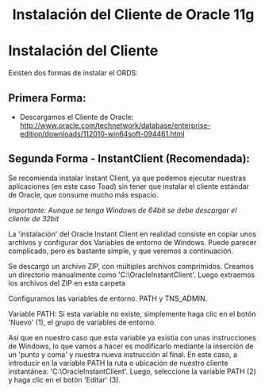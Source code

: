 <h1 align="center">
    Instalación del Cliente de Oracle 11g
</h1>

# Instalación del Cliente

Existen dos formas de instalar el ORDS:

## Primera Forma:

+ Descargamos el Cliente de Oracle:  
<http://www.oracle.com/technetwork/database/enterprise-edition/downloads/112010-win64soft-094461.html>


## Segunda Forma - InstantClient (Recomendada): 

Se recomienda instalar Instant Client, ya que podemos ejecutar nuestras aplicaciones (en este caso Toad) sin tener que instalar el cliente estándar de Oracle, que consume mucho más espacio.

*Importante: Aunque se tenga Windows de 64bit se debe descargar el cliente de 32bit*

La 'instalación' del Oracle Instant Client en realidad consiste en copiar unos archivos y configurar dos Variables de entorno de Windows. Puede parecer complicado, pero es bastante simple, y que veremos a continuación.

Se descargó un archivo ZIP, con múltiples archivos comprimidos.
Creamos un directorio manualmente como 'C:\OracleInstantClient\'. Luego extraemos los archivos del ZIP en esta carpeta

Configuramos las variables de entorno. PATH y TNS_ADMIN.

Variable PATH:
Si esta variable no existe, simplemente haga clic en el botón 'Nuevo' (1), el grupo de variables de entorno.

Así que en nuestro caso que esta variable ya existía con unas instrucciones de Windows, lo que vamos a hacer es modificarlo mediante la inserción de un 'punto y coma' y nuestra nueva instrucción al final. En este caso, a introducir en la variable PATH la ruta o ubicación de nuestro cliente instantánea: 'C:\OracleInstantClient\'. Luego, seleccione la variable PATH (2) y haga clic en el botón 'Editar' (3).

